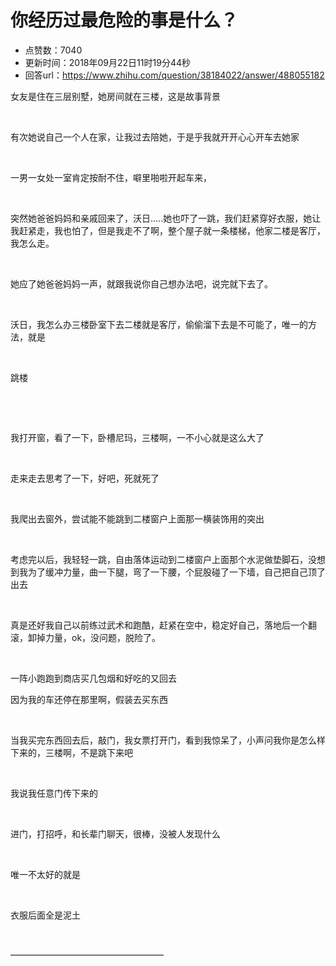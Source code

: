 # 你经历过最危险的事是什么？
- 点赞数：7040
- 更新时间：2018年09月22日11时19分44秒
- 回答url：https://www.zhihu.com/question/38184022/answer/488055182
<body>
 <p data-pid="XXrvvFpV">女友是住在三层别墅，她房间就在三楼，这是故事背景</p>
 <p class="ztext-empty-paragraph"><br></p>
 <p data-pid="nsB_F5yk">有次她说自己一个人在家，让我过去陪她，于是乎我就开开心心开车去她家</p>
 <p class="ztext-empty-paragraph"><br></p>
 <p data-pid="RukCcFrE">一男一女处一室肯定按耐不住，噼里啪啦开起车来，</p>
 <p class="ztext-empty-paragraph"><br></p>
 <p data-pid="BX0RY0WT">突然她爸爸妈妈和亲戚回来了，沃日.....她也吓了一跳，我们赶紧穿好衣服，她让我赶紧走，我也怕了，但是我走不了啊，整个屋子就一条楼梯，他家二楼是客厅，我怎么走。</p>
 <p class="ztext-empty-paragraph"><br></p>
 <p data-pid="RQ_Ql2Z_">她应了她爸爸妈妈一声，就跟我说你自己想办法吧，说完就下去了。</p>
 <p class="ztext-empty-paragraph"><br></p>
 <p data-pid="Rlz4SOj9">沃日，我怎么办三楼卧室下去二楼就是客厅，偷偷溜下去是不可能了，唯一的方法，就是</p>
 <p class="ztext-empty-paragraph"><br></p>
 <p data-pid="ZURiER9b">跳楼</p>
 <p class="ztext-empty-paragraph"><br></p>
 <p class="ztext-empty-paragraph"><br></p>
 <p data-pid="Z9fejjSW">我打开窗，看了一下，卧槽尼玛，三楼啊，一不小心就是这么大了</p>
 <p class="ztext-empty-paragraph"><br></p>
 <p data-pid="ZGSmNfLT">走来走去思考了一下，好吧，死就死了</p>
 <p class="ztext-empty-paragraph"><br></p>
 <p data-pid="WVuN72O8">我爬出去窗外，尝试能不能跳到二楼窗户上面那一横装饰用的突出</p>
 <p class="ztext-empty-paragraph"><br></p>
 <p data-pid="nQc69HGW">考虑完以后，我轻轻一跳，自由落体运动到二楼窗户上面那个水泥做垫脚石，没想到我为了缓冲力量，曲一下腿，弯了一下腰，个屁股碰了一下墙，自己把自己顶了出去</p>
 <p class="ztext-empty-paragraph"><br></p>
 <p data-pid="YWLsJIx1">真是还好我自己以前练过武术和跑酷，赶紧在空中，稳定好自己，落地后一个翻滚，卸掉力量，ok，没问题，脱险了。</p>
 <p class="ztext-empty-paragraph"><br></p>
 <p data-pid="lVuSHQRW">一阵小跑跑到商店买几包烟和好吃的又回去</p>
 <p data-pid="Q6EWK-ip">因为我的车还停在那里啊，假装去买东西</p>
 <p class="ztext-empty-paragraph"><br></p>
 <p data-pid="ETXnWTdh">当我买完东西回去后，敲门，我女票打开门，看到我惊呆了，小声问我你是怎么样下来的，三楼啊，不是跳下来吧</p>
 <p class="ztext-empty-paragraph"><br></p>
 <p data-pid="cb2SYvcF">我说我任意门传下来的</p>
 <p class="ztext-empty-paragraph"><br></p>
 <p data-pid="Pirpkjhs">进门，打招呼，和长辈门聊天，很棒，没被人发现什么</p>
 <p class="ztext-empty-paragraph"><br></p>
 <p data-pid="6zsa6lci">唯一不太好的就是</p>
 <p class="ztext-empty-paragraph"><br></p>
 <p data-pid="kKtn3kkp">衣服后面全是泥土</p>
 <p class="ztext-empty-paragraph"><br></p>
 <p data-pid="CPwltg_z">–—————————————————</p>
</body>